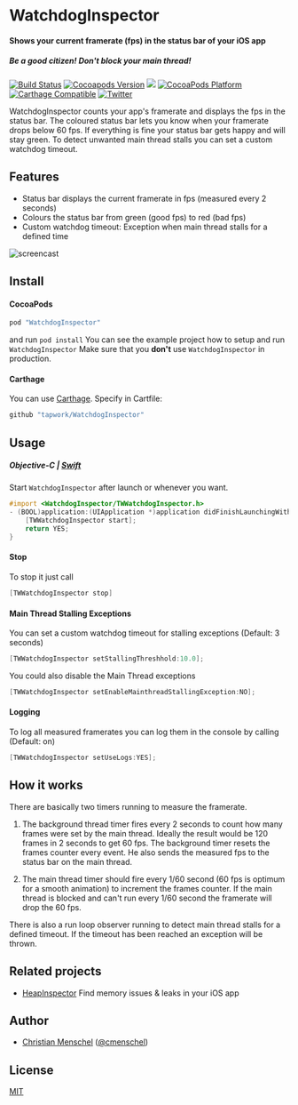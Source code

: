 # WatchdogInspector
#### Shows your current framerate (fps) in the status bar of your iOS app
##### Be a good citizen! Don't block your main thread!
[![Build Status](https://api.travis-ci.org/tapwork/WatchdogInspector.svg?style=flat)](https://travis-ci.org/tapwork/WatchdogInspector)
[![Cocoapods Version](http://img.shields.io/cocoapods/v/WatchdogInspector.svg?style=flat)](https://github.com/tapwork/WatchdogInspector/blob/master/WatchdogInspector.podspec)
[![](http://img.shields.io/cocoapods/l/WatchdogInspector.svg?style=flat)](https://github.com/tapwork/WatchdogInspector/blob/master/LICENSE)
[![CocoaPods Platform](http://img.shields.io/cocoapods/p/WatchdogInspector.svg?style=flat)]()
[![Carthage Compatible](https://img.shields.io/badge/Carthage-compatible-4BC51D.svg?style=flat)](https://github.com/Carthage/Carthage)
[![Twitter](https://img.shields.io/badge/twitter-@cmenschel-blue.svg?style=flat)](http://twitter.com/cmenschel)

WatchdogInspector counts your app's framerate and displays the fps in the status bar.
The coloured status bar lets you know when your framerate drops below 60 fps.
If everything is fine your status bar gets happy and will stay green.
To detect unwanted main thread stalls you can set a custom watchdog timeout.

## Features
* Status bar displays the current framerate in fps (measured every 2 seconds)
* Colours the status bar from green (good fps) to red (bad fps)
* Custom watchdog timeout: Exception when main thread stalls for a defined time

![screencast](screencast.gif)

## Install
#### CocoaPods
```ruby
pod "WatchdogInspector"
```
and run `pod install`
You can see the example project how to setup and run `WatchdogInspector`
Make sure that you **don't** use `WatchdogInspector` in production.

#### Carthage 
You can use [Carthage](https://github.com/Carthage/Carthage). 
Specify in Cartfile:

```ruby
github "tapwork/WatchdogInspector"
```

## Usage
##### Objective-C  |  [Swift](README.md)
Start `WatchdogInspector` after launch or whenever you want.
```Objective-C
#import <WatchdogInspector/TWWatchdogInspector.h>
- (BOOL)application:(UIApplication *)application didFinishLaunchingWithOptions:(NSDictionary *)launchOptions {
    [TWWatchdogInspector start];
    return YES;
}
```

#### Stop
To stop it just call
```Objective-C
[TWWatchdogInspector stop]
```
#### Main Thread Stalling Exceptions
You can set a custom watchdog timeout for stalling exceptions (Default: 3 seconds)
```Objective-C
[TWWatchdogInspector setStallingThreshhold:10.0];
```
You could also disable the Main Thread exceptions
```Objective-C
[TWWatchdogInspector setEnableMainthreadStallingException:NO];
```

#### Logging
To log all measured framerates you can log them in the console by calling (Default: on)
```Objective-C
[TWWatchdogInspector setUseLogs:YES];
```

## How it works
There are basically two timers running to measure the framerate.

1. The background thread timer fires every 2 seconds to count how many frames were set by the main thread. Ideally the result would be 120 frames in 2 seconds to get 60 fps. The background timer resets the frames counter every event. He also sends the measured fps to the status bar on the main thread.

2. The main thread timer should fire every 1/60 second (60 fps is optimum for a smooth animation) to increment the frames counter. If the main thread is blocked and can't run every 1/60 second the framerate will drop the 60 fps.

There is also a run loop observer running to detect main thread stalls for a defined timeout. If the timeout has been reached an exception will be thrown.

## Related projects
* [HeapInspector](https://github.com/tapwork/HeapInspector-for-iOS)
Find memory issues & leaks in your iOS app

## Author
* [Christian Menschel](http://github.com/tapwork) ([@cmenschel](https://twitter.com/cmenschel))

## License
[MIT](LICENSE)

